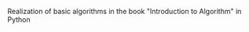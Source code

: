 Realization of basic algorithms in the book "Introduction to Algorithm" in Python


<!---
KaiyuWei/KaiyuWei is a ✨ special ✨ repository because its `README.md` (this file) appears on your GitHub profile.
You can click the Preview link to take a look at your changes.
--->
